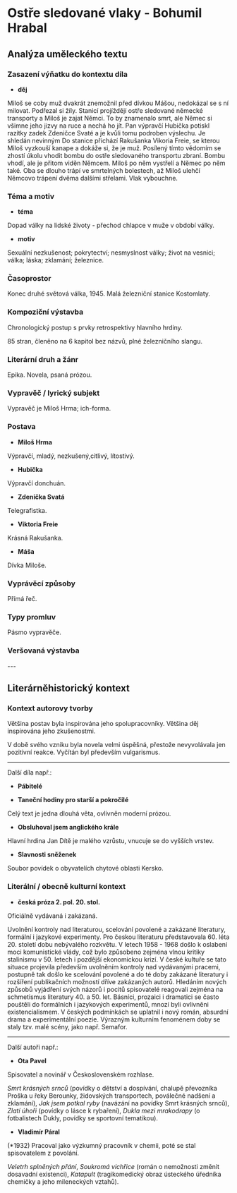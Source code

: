# Ostře sledované vlaky - Bohumil Hrabal

## Analýza uměleckého textu

### Zasazení výňatku do kontextu díla

- **děj**

Miloš se coby muž dvakrát znemožnil před dívkou Mášou, nedokázal se s ní milovat. Podřezal si žíly. Stanicí projíždějí ostře sledované německé transporty a Miloš je zajat Němci. To by znamenalo smrt, ale Němec si všimne jeho jizvy na ruce a nechá ho jít. Pan výpravčí Hubička potiskl razítky zadek Zdeničce Svaté a je kvůli tomu podroben výslechu. Je shledán nevinným Do stanice přichází Rakušanka Vikoria Freie, se kterou Miloš vyzkouší kanape a dokáže si, že je muž. Posílený tímto vědomím se zhostí úkolu vhodit bombu do ostře sledovaného transportu zbraní. Bombu vhodí, ale je přitom viděn Němcem. Miloš po něm vystřelí a Němec po něm také. Oba se dlouho trápí ve smrtelných bolestech, až Miloš ulehčí Němcovo trápení dvěma dalšími střelami. Vlak vybouchne.

### Téma a motiv

- **téma**

Dopad války na lidské životy - přechod chlapce v muže v období války.

- **motiv**

Sexuální nezkušenost; pokrytectví; nesmyslnost války; život na vesnici; válka; láska; zklamání; železnice.

### Časoprostor

Konec druhé světová válka, 1945. Malá železniční stanice Kostomlaty.

### Kompoziční výstavba

Chronologický postup s prvky retrospektivy hlavního hrdiny. 

85 stran, členěno na 6 kapitol bez názvů, plné železničního slangu.

### Literární druh a žánr

Epika. Novela, psaná prózou.

### Vypravěč / lyrický subjekt

Vypravěč je Miloš Hrma; ich-forma.

### Postava

- **Miloš Hrma**

Výpravčí, mladý, nezkušený,citlivý, lítostivý.

- **Hubička**

Výpravčí donchuán.

- **Zdenička Svatá**

Telegrafistka.

- **Viktoria Freie**

Krásná Rakušanka.

- **Máša**

Dívka Miloše.

### Vyprávěcí způsoby

Přímá řeč.

### Typy promluv

Pásmo vypravěče.

### Veršovaná výstavba

\-\-\-

## Literárněhistorický kontext

### Kontext autorovy tvorby

Většina postav byla inspirována jeho spolupracovníky. Většina děj inspirována jeho zkušenostmi.

V době svého vzniku byla novela velmi úspěšná, přestože nevyvolávala jen pozitivní reakce. Vyčítán byl především vulgarismus.

---

Další díla např.:

- **Pábitelé**

- **Taneční hodiny pro starší a pokročilé**

Celý text je jedna dlouhá věta, ovlivněn moderní prózou. 

- **Obsluhoval jsem anglického krále**

Hlavní hrdina Jan Dítě je malého vzrůstu, vnucuje se do vyšších vrstev.

- **Slavnosti sněženek**

Soubor povídek o obyvatelích chytové oblasti Kersko.

### Literální / obecně kulturní kontext

- **česká próza 2. pol. 20. stol.**

Oficiálně vydávaná i zakázaná.

Uvolnění kontroly nad literaturou, scelování povolené a zakázané literatury, formální i jazykové experimenty. Pro českou literaturu představovala 60. léta 20. století dobu nebývalého rozkvětu. V letech 1958 - 1968 došlo k oslabení moci komunistické vlády, což bylo způsobeno zejména vlnou kritiky stalinismu v 50. letech i pozdější ekonomickou krizí. V české kultuře se tato situace projevila především uvolněním kontroly nad vydávanými pracemi, postupně tak došlo ke scelování povolené a do té doby zakázané literatury i rozšíření publikačních možností dříve zakázaných autorů. Hledáním nových způsobů vyjádření svých názorů i pocitů spisovatelé reagovali zejména na schmetismus literatury 40. a 50. let. Básníci, prozaici i dramatici se často pouštěli do formálních i jazykových experimentů, mnozí byli ovlivněni existencialismem. V českých podmínkách se uplatnil i nový román, absurdní drama a experimentální poezie. Výrazným kulturním fenoménem doby se staly tzv. malé scény, jako např. Semafor.

--- 

Další autoři např.:

- **Ota Pavel**

Spisovatel a novinář v Československém rozhlase. 

*Smrt krásných srnců* (povídky o dětství a dospívání, chalupě převozníka Proška u řeky Berounky, židovských transportech, poválečné nadšení a zklamání), *Jak jsem potkal ryby* (navázání na povídky Smrt krásných srnců), *Zlatí úhoři* (povídky o lásce k rybaření), *Dukla mezi mrakodrapy* (o fotbalistech Dukly, povídky se sportovní tematikou).

- **Vladimír Páral**

(*1932) Pracoval jako výzkumný pracovník v chemii, poté se stal spisovatelem z povolání. 

*Veletrh splněných přání*, *Soukromá vichřice* (román o nemožnosti změnit dosavadní existenci), *Katapult* (tragikomedický obraz ústeckého úředníka chemičky a jeho mileneckých vztahů).
